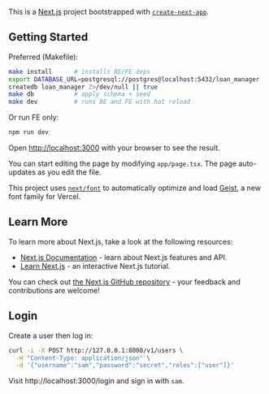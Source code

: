 This is a [Next.js](https://nextjs.org) project bootstrapped with [`create-next-app`](https://nextjs.org/docs/app/api-reference/cli/create-next-app).

## Getting Started

Preferred (Makefile):

```bash
make install      # installs BE/FE deps
export DATABASE_URL=postgresql://postgres@localhost:5432/loan_manager
createdb loan_manager 2>/dev/null || true
make db           # apply schema + seed
make dev          # runs BE and FE with hot reload
```

Or run FE only:

```bash
npm run dev
```

Open [http://localhost:3000](http://localhost:3000) with your browser to see the result.

You can start editing the page by modifying `app/page.tsx`. The page auto-updates as you edit the file.

This project uses [`next/font`](https://nextjs.org/docs/app/building-your-application/optimizing/fonts) to automatically optimize and load [Geist](https://vercel.com/font), a new font family for Vercel.

## Learn More

To learn more about Next.js, take a look at the following resources:

- [Next.js Documentation](https://nextjs.org/docs) - learn about Next.js features and API.
- [Learn Next.js](https://nextjs.org/learn) - an interactive Next.js tutorial.

You can check out [the Next.js GitHub repository](https://github.com/vercel/next.js) - your feedback and contributions are welcome!

## Login

Create a user then log in:

```bash
curl -i -X POST http://127.0.0.1:8000/v1/users \
  -H "Content-Type: application/json" \
  -d '{"username":"sam","password":"secret","roles":["user"]}'
```

Visit http://localhost:3000/login and sign in with `sam`.
